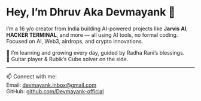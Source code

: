 # Hey, I’m Dhruv Aka Devmayank 👋

I’m a 16 y/o creator from India building AI-powered projects like **Jarvis AI**, **HACKER TERMINAL**, and more — all using AI tools, no formal coding.  
Focused on AI, Web3, airdrops, and crypto innovations.  

🌱 I’m learning and growing every day, guided by Radha Rani’s blessings.  
🎸 Guitar player & Rubik’s Cube solver on the side.  

---

📫 Connect with me:  
Email: devmayank.inbox@gmail.com  
GitHub: [github.com/Devmayank-official](https://github.com/Devmayank-official)



